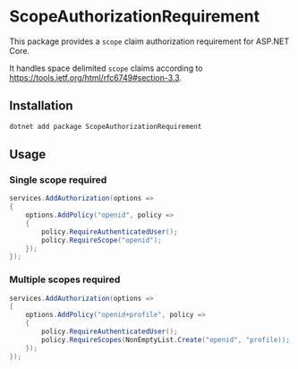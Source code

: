 # ScopeAuthorizationRequirement
This package provides a `scope` claim authorization requirement for ASP.NET Core.

It handles space delimited `scope` claims according to https://tools.ietf.org/html/rfc6749#section-3.3.

## Installation

```bash
dotnet add package ScopeAuthorizationRequirement
```

## Usage

### Single scope required

```csharp
services.AddAuthorization(options =>
{
    options.AddPolicy("openid", policy =>
    {
        policy.RequireAuthenticatedUser();
        policy.RequireScope("openid");
    });
});
```

### Multiple scopes required

```csharp
services.AddAuthorization(options =>
{
    options.AddPolicy("openid+profile", policy =>
    {
        policy.RequireAuthenticatedUser();
        policy.RequireScopes(NonEmptyList.Create("openid", "profile));
    });
});
```